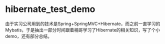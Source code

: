 # hibernate_test_demo
由于实习公司用到的技术是Spring+SpringMVC+Hibernate，而之前一直学习的Mybatis，于是抽出一部分时间跟着楠哥学习了Hibernate的相关知识，写了个小demo，还有部分总结。
